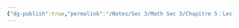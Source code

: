 ```yaml
---
{"dg-publish":true,"permalink":"/Notes/Sec 3/Math Sec 3/Chapitre 5：Les Fonctions/Section 5.4： Le taux de variation/B) Comment trouver le taux de variation/"}
---
```


